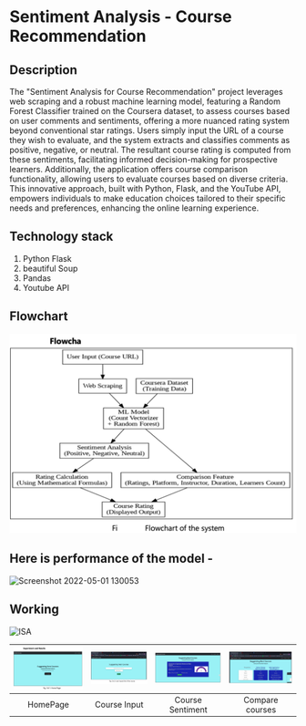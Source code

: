 # Sentiment Analysis - Course Recommendation

## Description

The "Sentiment Analysis for Course Recommendation" project leverages web scraping and a robust machine learning model, featuring a Random Forest Classifier trained on the Coursera dataset, to assess courses based on user comments and sentiments, offering a more nuanced rating system beyond conventional star ratings. Users simply input the URL of a course they wish to evaluate, and the system extracts and classifies comments as positive, negative, or neutral. The resultant course rating is computed from these sentiments, facilitating informed decision-making for prospective learners. Additionally, the application offers course comparison functionality, allowing users to evaluate courses based on diverse criteria. This innovative approach, built with Python, Flask, and the YouTube API, empowers individuals to make education choices tailored to their specific needs and preferences, enhancing the online learning experience.

## Technology stack

1. Python Flask
2. beautiful Soup
3. Pandas
4. Youtube API

## Flowchart

<img src="./working/flowchart.png" width="1000">

## Here is performance of the model -

<img width="350" alt="Screenshot 2022-05-01 130053" src="https://user-images.githubusercontent.com/76464970/166136606-f5783a32-0e55-49ec-a039-1099fbc10e52.png">

## Working

![ISA](https://user-images.githubusercontent.com/76464970/166136619-cd8c02de-2ed2-49e2-a048-d9ad5c28f659.gif)

| <img src="working/home.png" > | <img src="working/platform.png"> | <img src="working/coursera.png" > | <img src="working/compare-course.png"> |
| :---------------------------: | :------------------------------: | :-------------------------------: | :------------------------------------: |
|           HomePage            |           Course Input           |         Course Sentiment          |            Compare courses             |
